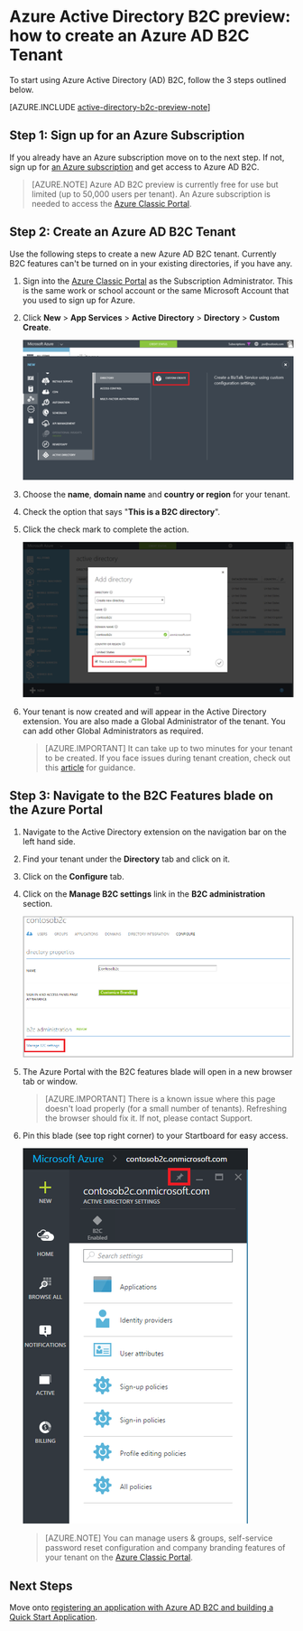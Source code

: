 <properties
	pageTitle="Azure Active Directory B2C preview: Creating an Azure Active Directory B2C tenant | Microsoft Azure"
	description="A topic on how to create an Azure Active Directory B2C tenant"
	services="active-directory-b2c"
	documentationCenter=""
	authors="swkrish"
	manager="msmbaldwin"
	editor="curtand"/>

<tags
	ms.service="active-directory-b2c"
	ms.workload="identity"
	ms.tgt_pltfrm="na"
	ms.devlang="na"
	ms.topic="article"
	ms.date="01/28/2016"
	ms.author="swkrish"/>

# Azure Active Directory B2C preview: how to create an Azure AD B2C Tenant

To start using Azure Active Directory (AD) B2C, follow the 3 steps outlined below.

[AZURE.INCLUDE [active-directory-b2c-preview-note](../../includes/active-directory-b2c-preview-note.md)]

## Step 1: Sign up for an Azure Subscription

If you already have an Azure subscription move on to the next step. If not, sign up for [an Azure subscription](../active-directory/sign-up-organization.md) and get access to Azure AD B2C.

> [AZURE.NOTE]
Azure AD B2C preview is currently free for use but limited (up to 50,000 users per tenant). An Azure subscription is needed to access the [Azure Classic Portal](http://manage.windowsazure.com/).

## Step 2: Create an Azure AD B2C Tenant

Use the following steps to create a new Azure AD B2C tenant. Currently B2C features can't be turned on in your existing directories, if you have any.

1. Sign into the [Azure Classic Portal](https://manage.windowsazure.com/) as the Subscription Administrator. This is the same work or school account or the same Microsoft Account that you used to sign up for Azure.
2. Click **New** > **App Services** > **Active Directory** > **Directory** > **Custom Create**.

    ![Create tenant](./media/active-directory-b2c-get-started/new-directory.png)

3. Choose the **name**, **domain name** and **country or region** for your tenant.
4. Check the option that says "**This is a B2C directory**".
5. Click the check mark to complete the action.

    ![Create B2C tenant](./media/active-directory-b2c-get-started/create-b2c-directory.png)

6. Your tenant is now created and will appear in the Active Directory extension. You are also made a Global Administrator of the tenant. You can add other Global Administrators as required.

    > [AZURE.IMPORTANT]
    It can take up to two minutes for your tenant to be created. If you face issues during tenant creation, check out this [article](active-directory-b2c-support-create-directory.md) for guidance.

## Step 3: Navigate to the B2C Features blade on the Azure Portal

1. Navigate to the Active Directory extension on the navigation bar on the left hand side.
2. Find your tenant under the **Directory** tab and click on it.
3. Click on the **Configure** tab.
4. Click on the **Manage B2C settings** link in the **B2C administration** section.

    ![Create B2C tenant](./media/active-directory-b2c-get-started/b2c-directory-configure-tab.png)

4. The Azure Portal with the B2C features blade will open in a new browser tab or window.

    > [AZURE.IMPORTANT]
    There is a known issue where this page doesn't load properly (for a small number of tenants). Refreshing the browser should fix it. If not, please contact Support.

5. Pin this blade (see top right corner) to your Startboard for easy access.

    ![B2C features blade](./media/active-directory-b2c-get-started/b2c-features-blade.png)

    > [AZURE.NOTE]
    You can manage users & groups, self-service password reset configuration and company branding features of your tenant on the [Azure Classic Portal](https://manage.windowsazure.com/).

## Next Steps

Move onto [registering an application with Azure AD B2C and building a Quick Start Application](active-directory-b2c-app-registration.md).
